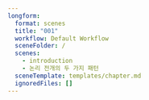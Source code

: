 ```yaml
---
longform:
  format: scenes
  title: "001"
  workflow: Default Workflow
  sceneFolder: /
  scenes:
    - introduction
    - 논리 전개의 두 가지 패턴
  sceneTemplate: templates/chapter.md
  ignoredFiles: []
---
```

